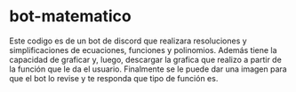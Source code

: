 # bot-matematico
Este codigo es de un bot de discord que realizara resoluciones y simplificaciones de ecuaciones, funciones y polinomios.
Además tiene la capacidad de graficar y, luego, descargar la grafica que realizo a partir de la función que le da el usuario.
Finalmente se le puede dar una imagen para que el bot lo revise y te responda que tipo de función es.
